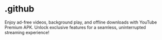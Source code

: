 # .github
Enjoy ad-free videos, background play, and offline downloads with YouTube Premium APK. Unlock exclusive features for a seamless, uninterrupted streaming experience!
